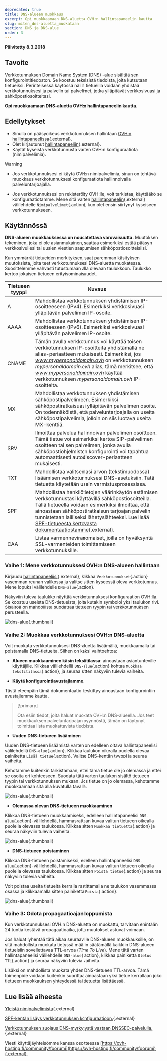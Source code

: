 ```yaml
---
deprecated: true
title: DNS-alueen muokkaus
excerpt: Opi muokkaamaan DNS-aluetta OVH:n hallintapaneelin kautta
slug: miten_dns-aluetta_muokataan
section: DNS ja DNS-alue
order: 3
---
```


**Päivitetty 8.3.2018**

## Tavoite

Verkkotunnuksen Domain Name System (DNS) -alue sisältää sen konfigurointitiedoston. Se koostuu teknisistä tiedoista, joita kutsutaan tietueiksi. Perinteisessä käytössä näillä tietueilla voidaan yhdistää verkkotunnuksesi ja palvelin tai palvelimet, jotka ylläpitävät verkkosivuasi ja sähköpostiosoitteitasi.

**Opi muokkaamaan DNS-aluetta OVH:n hallintapaneelin kautta.**

## Edellytykset

- Sinulla on pääsyoikeus verkkotunnuksen hallintaan [OVH:n hallintapaneelissa](https://www.ovh.com/auth/?action=gotomanager){.external}.
- Olet kirjautunut [hallintapaneeliin](https://www.ovh.com/auth/?action=gotomanager){.external}.
- Käytät kyseistä verkkotunnusta varten OVH:n konfiguraatiota (nimipalvelimia).

> [!warning]
>
> - Jos verkkotunnuksesi ei käytä OVH:n nimipalvelimia, sinun on tehtävä muokkaus verkkotunnuksesi konfiguraatiota hallinnoivalla palveluntarjoajalla.
> 
> - Jos verkkotunnuksesi on rekisteröity OVH:lle, voit tarkistaa, käyttääkö se konfiguraatiotamme. Mene sitä varten [hallintapaneelin](https://www.ovh.com/auth/?action=gotomanager){.external} välilehdelle `Nimipalvelimet`{.action}, kun olet ensin siirtynyt kyseiseen verkkotunnukseen.
>

## Käytännössä

**DNS-alueen muokkauksessa on noudatettava varovaisuutta.** Muutoksen tekeminen, joka ei ole asianmukainen, saattaa esimerkiksi estää pääsyn verkkosivullesi tai uusien viestien saapumisen sähköpostiosoitteisiisi.

Kun ymmärrät tietueiden merkityksen, saat paremman käsityksen muutoksista, joita teet verkkotunnuksesi DNS-aluetta muokatessa. Suosittelemme vahvasti tutustumaan alla olevaan taulukkoon. Taulukko kertoo jokaisen tietueen erityisominaisuudet.

|Tietueen tyyppi|Kuvaus|  
|---|---|
|A|Mahdollistaa verkkotunnuksen yhdistämisen IP-osoitteeseen (IPv4). Esimerkiksi verkkosivuasi ylläpitävän palvelimen IP-osoite.|
|AAAA|Mahdollistaa verkkotunnuksen yhdistämisen IP-osoitteeseen (IPv6). Esimerkiksi verkkosivuasi ylläpitävän palvelimen IP-osoite.|
|CNAME|Tämän avulla verkkotunnus voi käyttää toisen verkkotunnuksen IP-osoitteita yhdistämällä ne alias-periaatteen mukaisesti. Esimerkiksi, jos *www.mypersonaldomain.ovh* on verkkotunnuksen *mypersonaldomain.ovh* alias, tämä merkitsee, että *www.mypersonaldomain.ovh* käyttää verkkotunnuksen *mypersonaldomain.ovh* IP-osoitteita.|
|MX|Mahdollistaa verkkotunnuksen yhdistämisen sähköpostipalvelimeen. Esimerkiksi sähköpostiratkaisuasi ylläpitävän palvelimen osoite. On todennäköistä, että palveluntarjoajalla on useita sähköpostipalvelimia, jolloin on siis luotava useita MX-kenttiä.|
|SRV|Ilmoittaa palvelua hallinnoivan palvelimen osoitteen. Tämä tietue voi esimerkiksi kertoa SIP-palvelimen osoitteen tai sen palvelimen, jonka avulla sähköpostiohjelmiston konfigurointi voi tapahtua automaattisesti autodiscover-periaatteen mukaisesti.|
|TXT|Mahdollistaa valitsemasi arvon (tekstimuodossa) lisäämisen verkkotunnuksesi DNS-asetuksiin. Tätä tietuetta käytetään usein varmistusprosessissa.|
|SPF|Mahdollistaa henkilötietojen väärinkäytön estämisen verkkotunnustasi käyttävillä sähköpostiosoitteilla. Tällä tietueella voidaan esimerkiksi ilmoittaa, että ainoastaan sähköpostiratkaisun tarjoajan palvelin tunnistetaan lailliseksi lähetyslähteeksi. Lue lisää [SPF-tietueesta kertovasta dokumentaatiostamme](https://docs.ovh.com/fi/domains/webhotelli_spf-kentta/){.external}.|
|CAA|Listaa varmenneviranomaiset, joilla on hyväksyntä SSL-varmenteiden toimittamiseen verkkotunnuksille.|

### Vaihe 1: Mene verkkotunnuksesi OVH:n DNS-alueen hallintaan

Kirjaudu [hallintapaneeliisi](https://www.ovh.com/auth/?action=gotomanager){.external}, klikkaa `Verkkotunnukset`{.action} vasemman reunan valikossa ja valitse sitten kyseessä oleva verkkotunnus. Mene lopuksi välilehdelle `DNS-alue`{.action}.

Näkyviin tuleva taulukko näyttää verkkotunnuksesi konfiguraation OVH:lla. Se koostuu useista DNS-tietueista, joita kutakin symboloi yksi taulukon rivi. Sisältöä on mahdollista suodattaa tietueen tyypin tai verkkotunnuksen perusteella.

![dns-alue](images/edit-dns-zone-ovh-control-panel.png){.thumbnail}

### Vaihe 2: Muokkaa verkkotunnuksesi OVH:n DNS-aluetta

Voit muokata verkkotunnuksesi DNS-aluetta lisäämällä, muokkaamalla tai poistamalla DNS-tietueita. Siihen on kaksi vaihtoehtoa:

- **Alueen muokkaaminen käsin tekstitilassa**: ainoastaan asiantunteville käyttäjille. Klikkaa välilehdellä `DNS-alue`{.action} kohtaa `Muokkaa tekstitilassa`{.action}, ja seuraa sitten näkyviin tulevia vaiheita.

- **Käytä konfigurointiavustajiamme**.

Tästä eteenpäin tämä dokumentaatio keskittyy ainoastaan konfigurointiin avustajiemme kautta.

> [!primary]
>
> Ota esiin tiedot, joita haluat muokata OVH:n DNS-alueella. Jos teet muokkauksen palveluntarjoajan pyynnöstä, tämän on täytynyt toimittaa lista muokattavista tiedoista.
>

- **Uuden DNS-tietueen lisääminen**

Uuden DNS-tietueen lisäämistä varten on edelleen oltava hallintapaneelisi välilehdellä `DNS-alue`{.action}. Klikkaa taulukon oikealla puolella olevaa painiketta `Lisää tietue`{.action}. Valitse DNS-kentän tyyppi ja seuraa vaiheita.

Kehotamme kuitenkin tarkistamaan, ettei tämä tietue ole jo olemassa ja ettei se osoita eri kohteeseen. Suodata tätä varten taulukon sisältö tietueen tyypin tai verkkotunnuksen mukaan. Jos tietue on jo olemassa, kehotamme muokkaamaan sitä alla kuvatulla tavalla.

![dns-alue](images/edit-dns-zone-ovh-add-entry.png){.thumbnail}

- **Olemassa olevan DNS-tietueen muokkaaminen**

Klikkaa DNS-tietueen muokkaamiseksi, edelleen hallintapaneelisi `DNS-alue`{.action}-välilehdellä, hammasrattaan kuvaa valitun tietueen oikealla puolella olevassa taulukossa. Klikkaa sitten `Muokkaa tietuetta`{.action} ja seuraa näkyviin tulevia vaiheita.

![dns-alue](images/edit-dns-zone-ovh-modify-entry.png){.thumbnail}

- **DNS-tietueen poistaminen**

Klikkaa DNS-tietueen poistamiseksi, edelleen hallintapaneelisi `DNS-alue`{.action}-välilehdellä, hammasrattaan kuvaa valitun tietueen oikealla puolella olevassa taulukossa. Klikkaa sitten `Poista tietue`{.action} ja seuraa näkyviin tulevia vaiheita.

Voit poistaa useita tietueita kerralla rastittamalla ne taulukon vasemmassa osassa ja klikkaamalla sitten painiketta `Poista`{.action}.

![dns-alue](images/edit-dns-zone-ovh-delete-entry.png){.thumbnail}

### Vaihe 3: Odota propagaatioajan loppumista

Kun verkkotunnuksesi OVH:n DNS-aluetta on muokattu, tarvitaan enintään 24 tuntia kestävä propagaatioaika, jotta muutokset astuvat voimaan.

Jos haluat lyhentää tätä aikaa seuraaville DNS-alueen muokkauksille, on sitä mahdollista muokata tietyssä määrin säätämällä kaikkiin DNS-alueen tietueisiin sovellettavaa TTL-arvoa (*Time To Live*).
Mene tätä varten hallintapaneelisi välilehdelle `DNS-alue`{.action}, klikkaa painiketta `Oletus TTL`{.action} ja seuraa näkyviin tulevia vaiheita. 

Lisäksi on mahdollista muokata yhden DNS-tietueen TTL-arvoa. Tämä toimenpide voidaan kuitenkin suorittaa ainoastaan yksi tietue kerrallaan joko tietueen muokkauksen yhteydessä tai tietuetta lisättäessä.

## Lue lisää aiheesta

[Yleistä nimipalvelimista](https://docs.ovh.com/fi/domains/webhotellit_yleista_nimipalvelimista/){.external}

[SPF-kentän lisäys verkkotunnuksen konfiguraatioon.](https://docs.ovh.com/fi/domains/webhotelli_spf-kentta/){.external}

[Verkkotunnuksen suojaus DNS-myrkytystä vastaan DNSSEC-palvelulla.](https://www.ovh-hosting.fi/verkkotunnukset/dnssec_palvelu.xml){.external}

Viesti käyttäjäyhteisömme kanssa osoitteessa [https://ovh-hosting.fi/community/foorumi](https://ovh-hosting.fi/community/foorumi){.external}.